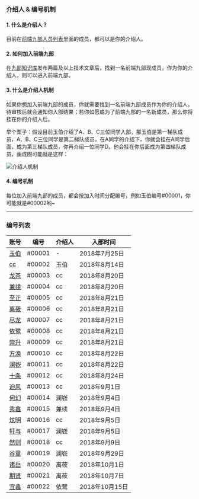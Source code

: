
### 介绍人 & 编号机制

#### 1. 什么是介绍人？
目前在[前端九部人员列表](https://github.com/orgs/frontend9/people)里面的成员，都可以是你的介绍人。

#### 2. 如何加入前端九部
在[九部知识库](https://github.com/frontend9/fe9-library/issues)发布两篇及以上技术文章后，找到一名前端九部现成员，作为你的介绍人，则可以进入前端九部。

#### 3. 什么是介绍人机制
如果你想加入前端九部的成员，你就需要找到一名前端九部成员作为你的介绍人，待审核后就会通知你入部结果；若你如愿成为了前端九部的一名新成员，那么你将挂在你的介绍人后。

举个栗子：假设目前玉伯介绍了A、B、C三位同学入部，那玉伯是第一梯队成员，A、B、C三位同学是第二梯队成员，在A同学的介绍下，你就会挂在A同学后面，成为第三梯队成员，你再介绍一位同学D，他会挂在你后面成为第四梯队成员，画成图可能就是这样：

![介绍人机制](https://gw.alipayobjects.com/zos/rmsportal/NlhfcAyQqmQxMfaAPEkQ.png)

#### 4. 编号机制
每位加入前端九部的成员，都会按加入时间分配编号，例如玉伯编号#00001，你可能就是#00002哟~

---

### 编号列表
| 账号 | 编号 | 介绍人 | 入部时间 |
| --- | --- | --- | --- |
| [玉伯](https://github.com/lifesinger) | #00001 | - | 2018年7月25日 |
| [cc](https://github.com/acodercc) | #00002 | 玉伯 | 2018年8月14日 |
| [龙茶](https://github.com/focus7eleven) | #00003 | cc | 2018年8月20日 |
| [兼续](https://github.com/rdmclin2) | #00004 | cc | 2018年8月20日 |
| [至正](https://github.com/chenkan) | #00005 | cc | 2018年8月21日 |
| [离莜](https://github.com/liyouu) | #00006 | cc | 2018年8月21日 |
| [尽龙](https://github.com/brickspert) | #00007 | cc | 2018年8月21日 |
| [依鹭](https://github.com/Ariel-Cheng) | #00008 | cc | 2018年8月21日 |
| [崇升](https://github.com/pinggod) | #00009 | cc | 2018年8月21日 |
| [方涣](https://github.com/Deturium) | #00010 | cc | 2018年8月22日 |
| [澜嵚](https://github.com/shaozj) | #00011 | cc | 2018年8月22日 |
| [十条](https://github.com/LeezQ) | #00012 | cc | 2018年8月24日 |
| [迫风](https://github.com/xc1427) | #00013 | cc | 2018年9月1日 |
| [何幻](https://github.com/thzt) | #00014 | 澜嵚 | 2018年9月4日 |
| [秀鑫](https://github.com/Lovesueee) | #00015 | 兼续 | 2018年9月4日 |
| [炫明](https://github.com/swindme) | #00016 | cc | 2018年9月5日 |
| [轩与](https://github.com/semious) | #00017 | 澜嵚 | 2018年9月5日 |
| [然则](https://github.com/warmhug) | #00018 | cc | 2018年9月9日 |
| [谷童](https://github.com/valleykid) | #00019 | 澜嵚 | 2018年9月29日 |
| [诸岳](https://github.com/dengfuping) | #00020 | 离莜 | 2018年10月1日 |
| [期贤](https://github.com/chenshuai2144) | #00021 | 离莜 | 2018年10月7日 |
| [宜鑫](https://github.com/ycjcl868) | #00022 | 依鹭 | 2018年10月15日 |

